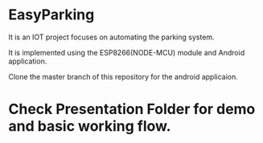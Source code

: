 # EasyParking

It is an IOT project focuses on automating the parking system. 

It is implemented using the ESP8266(NODE-MCU) module and Android application.

Clone the master branch of this repository for the android applicaion.

# Check Presentation Folder for demo and basic working flow.
